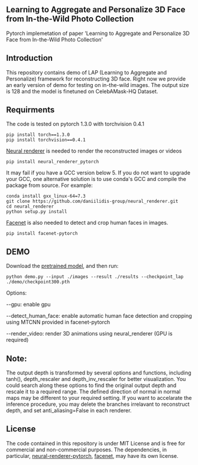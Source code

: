 
## Learning to Aggregate and Personalize 3D Face from In-the-Wild Photo Collection


Pytorch implemetation of paper 'Learning to Aggregate and Personalize 3D Face from In-the-Wild Photo Collection'

## Introduction
This repository contains demo of LAP (Learning to Aggregate and Personalize) framework for reconstructing 3D face. Right now we provide an early version of demo for testing on in-the-wild images. The output size is 128 and the model is finetuned on CelebAMask-HQ Dataset.

## Requirments
The code is tested on pytorch 1.3.0 with torchvision 0.4.1
```
pip install torch==1.3.0
pip install torchvision==0.4.1
```

[Neural renderer](https://github.com/daniilidis-group/neural_renderer.git) is needed to render the reconstructed images or videos
```
pip install neural_renderer_pytorch
```

It may fail if you have a GCC version below 5. If you do not want to upgrade your GCC, one alternative solution is to use conda's GCC and compile the package from source. For example:
```
conda install gxx_linux-64=7.3
git clone https://github.com/daniilidis-group/neural_renderer.git
cd neural_renderer
python setup.py install
```

[Facenet](https://github.com/timesler/facenet-pytorch) is also needed to detect and crop human faces in images.
```
pip install facenet-pytorch
```

## DEMO
Download the [pretrained model](https://drive.google.com/file/d/1-Lr9V7T3G5xn1WAfR0F5Mh_rKRgdVs88/view?usp=sharing), and then run:

```
python demo.py --input ./images --result ./results --checkpoint_lap ./demo/checkpoint300.pth
```

Options:

--gpu: enable gpu

--detect_human_face: enable automatic human face detection and cropping using MTCNN provided in facenet-pytorch

--render_video: render 3D animations using neural_renderer (GPU is required)

## Note:
The output depth is transformed by several options and functions, including tanh(), depth_rescaler and depth_inv_rescaler for better visualization. You could search along these options to find the original output depth and rescale it to a required range.
The defined direction of normal in normal maps may be different to your required setting.
If you want to accelarate the inference procedure, you may delete the branches irrelavant to reconstruct depth, and set anti_aliasing=False in each renderer.

## License
The code contained in this repository is under MIT License and is free for commercial and non-commercial purposes. The dependencies, in particular, [neural-renderer-pytorch](https://github.com/daniilidis-group/neural_renderer), [facenet](https://github.com/timesler/facenet-pytorch), may have its own license.
